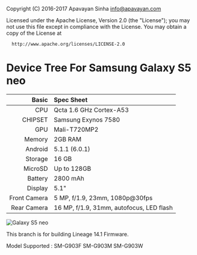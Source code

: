 Copyright (C) 2016-2017 Apavayan Sinha <info@apavayan.com>

 Licensed under the Apache License, Version 2.0 (the "License");
 you may not use this file except in compliance with the License.
 You may obtain a copy of the License at

      http://www.apache.org/licenses/LICENSE-2.0

Device Tree For Samsung Galaxy S5 neo 
===================================== 

Basic   | Spec Sheet
-------:|:-------------------------
CPU     | Qcta 1.6 GHz Cortex-A53
CHIPSET | Samsung Exynos 7580
GPU     | Mali-T720MP2
Memory  | 2GB RAM
Android | 5.1.1 (6.0.1)
Storage | 16 GB
MicroSD | Up to 128GB
Battery | 2800 mAh
Display | 5.1"
Front Camera  | 5 MP, f/1.9, 23mm, 1080p@30fps
Rear Camera  | 16 MP, f/1.9, 31mm, autofocus, LED flash

![Galaxy S5 neo](http://cdn2.gsmarena.com/vv/pics/samsung/samsung-galaxy-s5-neo-1.jpg "Galaxy S5 neo")

This branch is for building Lineage 14.1 Firmware.

Model Supported : SM-G903F SM-G903M  SM-G903W

